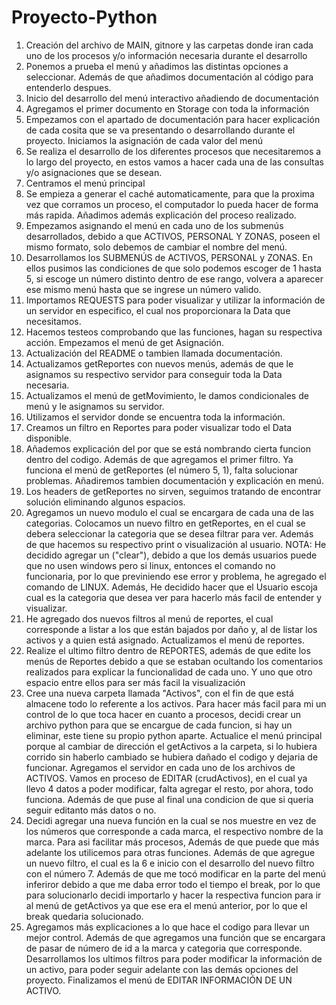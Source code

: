# Proyecto-Python
1. Creación del archivo de MAIN, gitnore y las carpetas donde iran cada uno de los procesos y/o información necesaria durante el desarrollo
2. Ponemos a prueba el menú y añadimos las distintas opciones a seleccionar. Además de que añadimos documentación al código para entenderlo despues.
3. Inicio del desarrollo del menú interactivo añadiendo de documentación
4. Agregamos el primer documento en Storage con toda la información
5. Empezamos con el apartado de documentación para hacer explicación de cada cosita que se va presentando o desarrollando durante el proyecto. Iniciamos la asignación de cada valor del menú
6. Se realiza el desarrollo de los diferentes procesos que necesitaremos a lo largo del proyecto, en estos vamos a hacer cada una de las consultas y/o asignaciones que se desean.
7. Centramos el menú principal
8. Se empieza a generar el caché automaticamente, para que la proxima vez que corramos un proceso, el computador lo pueda hacer de forma más rapida. Añadimos además explicación del proceso realizado.
9. Empezamos asignando el menú en cada uno de los submenús desarrollados, debido a que ACTIVOS, PERSONAL Y ZONAS, poseen el mismo formato, solo debemos de cambiar el nombre del menú.
10. Desarrollamos los SUBMENÚS de ACTIVOS, PERSONAL y ZONAS. En ellos pusimos las condiciones de que solo podemos escoger de 1 hasta 5, si escoge un número distinto dentro de ese rango, volvera a aparecer ese mismo menú hasta que se ingrese un número valido.
11. Importamos REQUESTS para poder visualizar y utilizar la información de un servidor en especifico, el cual nos proporcionara la Data que necesitamos.
12. Hacemos testeos comprobando que las funciones, hagan su respectiva acción. Empezamos el menú de get Asignación.
13. Actualización del README o tambien llamada documentación.
14. Actualizamos getReportes con nuevos menús, además de que le asignamos su respectivo servidor para conseguir toda la Data necesaria.
15. Actualizamos el menú de getMovimiento, le damos condicionales de menú y le asignamos su servidor.
16. Utilizamos el servidor donde se encuentra toda la información.
17. Creamos un filtro en Reportes para poder visualizar todo el Data disponible.
18. Añademos explicación del por que se está nombrando cierta funcion dentro del codigo. Además de que agregamos el primer filtro. Ya funciona el menú de getReportes (el número 5, 1), falta solucionar problemas. Añadiremos tambien documentación y explicación en menú.
19. Los headers de getReportes no sirven, seguimos tratando de encontrar solución eliminando algunos espacios.
20. Agregamos un nuevo modulo el cual se encargara de cada una de las categorias. Colocamos un nuevo filtro en getReportes, en el cual se debera seleccionar la categoria que se desea filtrar para ver. Además de que hacemos su respectivo print o visualización al usuario. NOTA: He decidido agregar un ("clear"), debido a que los demás usuarios puede que no usen windows pero si linux, entonces el comando no funcionaria, por lo que previniendo ese error y problema, he agregado el comando de LINUX. Además, He decidido hacer que el Usuario escoja cual es la categoria que desea ver para hacerlo más facil de entender y visualizar.
21. He agregado dos nuevos filtros al menú de reportes, el cual corresponde a listar a los que están bajados por daño y, al de listar los activos y a quien está asignado. Actualizamos el menú de reportes.
22. Realize el ultimo filtro dentro de REPORTES, además de que edite  los menús de Reportes debido a que se estaban ocultando los comentarios realizados para explicar la funcionalidad de cada uno. Y uno que otro espacio entre ellos para ser más facil la visualización
23. Cree una nueva carpeta llamada "Activos", con el fin de que está almacene todo  lo referente a los activos. Para hacer más facil para mi un control de lo que toca hacer en cuanto a procesos, decidi crear un archivo python para que se encargue de cada funcion, si hay un eliminar, este tiene su propio python aparte. Actualice el menú principal porque al cambiar de dirección el getActivos a la carpeta, si lo hubiera corrido sin haberlo cambiado se hubiera dañado el codigo y dejaria de funcionar. Agregamos el servidor en cada uno de los archivos de ACTIVOS. Vamos en proceso de EDITAR (crudActivos), en el cual ya llevo 4 datos a poder modificar, falta agregar el resto, por ahora, todo funciona. Además de que puse al final una condicion de que si queria seguir editanto más datos o no.
24. Decidi agregar una nueva función en la cual se nos muestre en vez de los números que corresponde a cada marca, el respectivo nombre de la marca. Para asi facilitar más procesos, Además de que puede que más adelante los utilicemos para otras funciones. Además de que agregue un nuevo filtro, el cual es la 6 e inicio con el desarrollo del nuevo filtro con el número 7. Además de que me tocó modificar en la parte del menú inferiror debido a que me daba error todo el tiempo el break, por lo que para solucionarlo decidi importarlo y hacer la respectiva funcion para ir al menú de getActivos ya que ese era el menú anterior, por lo que el break quedaria solucionado.
25. Agregamos más explicaciones a lo que hace el codigo para llevar un mejor control.  Además de que agregamos una función que se encargara de pasar de número de id a la marca y categoria que corresponde. Desarrollamos los ultimos filtros para poder modificar la información de un activo, para poder seguir adelante con las demás opciones del proyecto. Finalizamos el menú de EDITAR INFORMACIÓN DE UN ACTIVO.